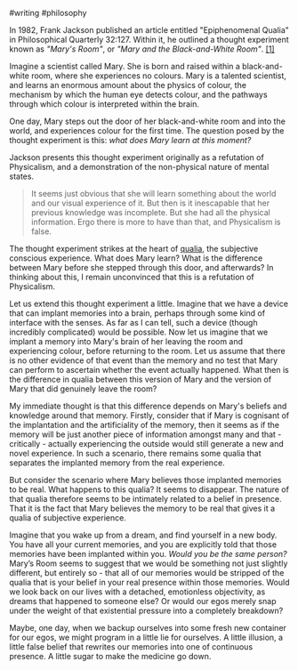 #writing #philosophy

In 1982, Frank Jackson published an article entitled "Epiphenomenal Qualia" in Philosophical Quarterly 32:127. Within it, he outlined a thought experiment known as *"Mary's Room"*, or *"Mary and the Black-and-White Room"*. [[1]](http://www.philosophy-index.com/jackson/marys-room/)

Imagine a scientist called Mary. She is born and raised within a black-and-white room, where she experiences no colours. Mary is a talented scientist, and learns an enormous amount about the physics of colour, the mechanism by which the human eye detects colour, and the pathways through which colour is interpreted within the brain.

One day, Mary steps out the door of her black-and-white room and into the world, and experiences colour for the first time. The question posed by the thought experiment is this: *what does Mary learn at this moment?*

Jackson presents this thought experiment originally as a refutation of Physicalism, and a demonstration of the non-physical nature of mental states. 

> It seems just obvious that she will learn something about the world and our visual experience of it. But then is it inescapable that her previous knowledge was incomplete. But she had all the physical information. Ergo there is more to have than that, and Physicalism is false.

The thought experiment strikes at the heart of [qualia](https://en.wikipedia.org/wiki/Qualia), the subjective conscious experience. What does Mary learn? What is the difference between Mary before she stepped through this door, and afterwards? In thinking about this, I remain unconvinced that this is a refutation of Physicalism.

Let us extend this thought experiment a little. Imagine that we have a device that can implant memories into a brain, perhaps through some kind of interface with the senses. As far as I can tell, such a device (though incredibly complicated) would be possible. Now let us imagine that we implant a memory into Mary's brain of her leaving the room and experiencing colour, before returning to the room. Let us assume that there is no other evidence of that event than the memory and no test that Mary can perform to ascertain whether the event actually happened. What then is the difference in qualia between this version of Mary and the version of Mary that did genuinely leave the room?

My immediate thought is that this difference depends on Mary's beliefs and knowledge around that memory. Firstly, consider that if Mary is cognisant of the implantation and the artificiality of the memory, then it seems as if the memory will be just another piece of information amongst many and that - critically - actually experiencing the outside would still generate a new and novel experience. In such a scenario, there remains some qualia that separates the implanted memory from the real experience.

But consider the scenario where Mary believes those implanted memories to be real. What happens to this qualia? It seems to disappear. The nature of that qualia therefore seems to be intimately related to a belief in presence. That it is the fact that Mary believes the memory to be real that gives it a qualia of subjective experience.

Imagine that you wake up from a dream, and find yourself in a new body. You have all your current memories, and you are explicitly told that those memories have been implanted within you. *Would you be the same person?* Mary’s Room seems to suggest that we would be something not just slightly different, but entirely so - that all of our memories would be stripped of the qualia that is your belief in your real presence within those memories. Would we look back on our lives with a detached, emotionless objectivity, as dreams that happened to someone else? Or would our egos merely snap under the weight of that existential pressure into a completely breakdown?

Maybe, one day, when we backup ourselves into some fresh new container for our egos, we might program in a little lie for ourselves. A little illusion, a little false belief that rewrites our memories into one of continuous presence. A little sugar to make the medicine go down.